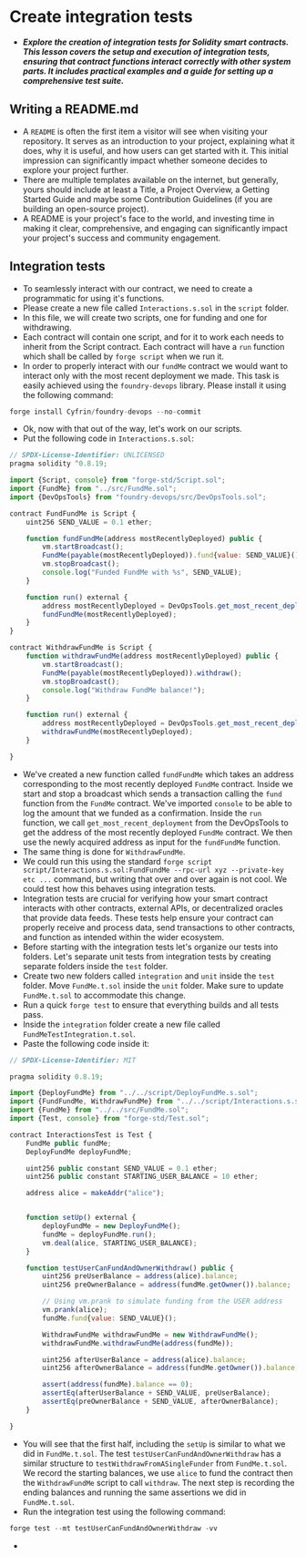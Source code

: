 # Create integration tests
- ***Explore the creation of integration tests for Solidity smart contracts. This lesson covers the setup and execution of integration tests, ensuring that contract functions interact correctly with other system parts. It includes practical examples and a guide for setting up a comprehensive test suite.***

## Writing a README.md
- A `README` is often the first item a visitor will see when visiting your repository. It serves as an introduction to your project, explaining what it does, why it is useful, and how users can get started with it. This initial impression can significantly impact whether someone decides to explore your project further.
- There are multiple templates available on the internet, but generally, yours should include at least a Title, a Project Overview, a Getting Started Guide and maybe some Contribution Guidelines (if you are building an open-source project).
- A README is your project's face to the world, and investing time in making it clear, comprehensive, and engaging can significantly impact your project's success and community engagement.

## Integration tests
- To seamlessly interact with our contract, we need to create a programmatic for using it's functions.
- Please create a new file called `Interactions.s.sol` in the `script` folder.
- In this file, we will create two scripts, one for funding and one for withdrawing.
- Each contract will contain one script, and for it to work each needs to inherit from the Script contract. Each contract will have a `run` function which shall be called by `forge script` when we run it.
- In order to properly interact with our `fundMe` contract we would want to interact only with the most recent deployment we made. This task is easily achieved using the `foundry-devops` library. Please install it using the following command:

```javascript
forge install Cyfrin/foundry-devops --no-commit
```

- Ok, now with that out of the way, let's work on our scripts.
- Put the following code in `Interactions.s.sol`:
```javascript
// SPDX-License-Identifier: UNLICENSED
pragma solidity ^0.8.19;

import {Script, console} from "forge-std/Script.sol";
import {FundMe} from "../src/FundMe.sol";
import {DevOpsTools} from "foundry-devops/src/DevOpsTools.sol";

contract FundFundMe is Script {
    uint256 SEND_VALUE = 0.1 ether;

    function fundFundMe(address mostRecentlyDeployed) public {
        vm.startBroadcast();
        FundMe(payable(mostRecentlyDeployed)).fund{value: SEND_VALUE}();
        vm.stopBroadcast();
        console.log("Funded FundMe with %s", SEND_VALUE);
    }

    function run() external {
        address mostRecentlyDeployed = DevOpsTools.get_most_recent_deployment("FundMe", block.chainid);
        fundFundMe(mostRecentlyDeployed);
    }
}

contract WithdrawFundMe is Script {
    function withdrawFundMe(address mostRecentlyDeployed) public {
        vm.startBroadcast();
        FundMe(payable(mostRecentlyDeployed)).withdraw();
        vm.stopBroadcast();
        console.log("Withdraw FundMe balance!");
    }

    function run() external {
        address mostRecentlyDeployed = DevOpsTools.get_most_recent_deployment("FundMe", block.chainid);
        withdrawFundMe(mostRecentlyDeployed);
    }

}
```

- We've created a new function called `fundFundMe` which takes an address corresponding to the most recently deployed `FundMe` contract. Inside we start and stop a broadcast which sends a transaction calling the `fund` function from the `FundMe` contract. We've imported `console` to be able to log the amount that we funded as a confirmation. Inside the `run` function, we call `get_most_recent_deployment` from the DevOpsTools to get the address of the most recently deployed `FundMe` contract. We then use the newly acquired address as input for the `fundFundMe` function.
- The same thing is done for `WithdrawFundMe`.
- We could run this using the standard `forge script script/Interactions.s.sol:FundFundMe --rpc-url xyz --private-key etc ...` command, but writing that over and over again is not cool. We could test how this behaves using integration tests.
- Integration tests are crucial for verifying how your smart contract interacts with other contracts, external APIs, or decentralized oracles that provide data feeds. These tests help ensure your contract can properly receive and process data, send transactions to other contracts, and function as intended within the wider ecosystem.
- Before starting with the integration tests let's organize our tests into folders. Let's separate unit tests from integration tests by creating separate folders inside the `test` folder.
- Create two new folders called `integration` and `unit` inside the `test` folder. Move `FundMe.t.sol` inside the `unit` folder. Make sure to update `FundMe.t.sol` to accommodate this change.
- Run a quick `forge test` to ensure that everything builds and all tests pass.
- Inside the `integration` folder create a new file called `FundMeTestIntegration.t.sol`.
- Paste the following code inside it:
```javascript
// SPDX-License-Identifier: MIT

pragma solidity 0.8.19;

import {DeployFundMe} from "../../script/DeployFundMe.s.sol";
import {FundFundMe, WithdrawFundMe} from "../../script/Interactions.s.sol";
import {FundMe} from "../../src/FundMe.sol";
import {Test, console} from "forge-std/Test.sol";

contract InteractionsTest is Test {
    FundMe public fundMe;
    DeployFundMe deployFundMe;

    uint256 public constant SEND_VALUE = 0.1 ether;
    uint256 public constant STARTING_USER_BALANCE = 10 ether;

    address alice = makeAddr("alice");


    function setUp() external {
        deployFundMe = new DeployFundMe();
        fundMe = deployFundMe.run();
        vm.deal(alice, STARTING_USER_BALANCE);
    }

    function testUserCanFundAndOwnerWithdraw() public {
        uint256 preUserBalance = address(alice).balance;
        uint256 preOwnerBalance = address(fundMe.getOwner()).balance;

        // Using vm.prank to simulate funding from the USER address
        vm.prank(alice);
        fundMe.fund{value: SEND_VALUE}();

        WithdrawFundMe withdrawFundMe = new WithdrawFundMe();
        withdrawFundMe.withdrawFundMe(address(fundMe));

        uint256 afterUserBalance = address(alice).balance;
        uint256 afterOwnerBalance = address(fundMe.getOwner()).balance;

        assert(address(fundMe).balance == 0);
        assertEq(afterUserBalance + SEND_VALUE, preUserBalance);
        assertEq(preOwnerBalance + SEND_VALUE, afterOwnerBalance);
    }

}
```

- You will see that the first half, including the `setUp` is similar to what we did in `FundMe.t.sol`. The test `testUserCanFundAndOwnerWithdraw` has a similar structure to `testWithdrawFromASingleFunder` from `FundMe.t.sol`. We record the starting balances, we use `alice` to fund the contract then the `WithdrawFundMe` script to call `withdraw`. The next step is recording the ending balances and running the same assertions we did in `FundMe.t.sol`.
- Run the integration test using the following command:
```javascript
forge test --mt testUserCanFundAndOwnerWithdraw -vv
```

- 